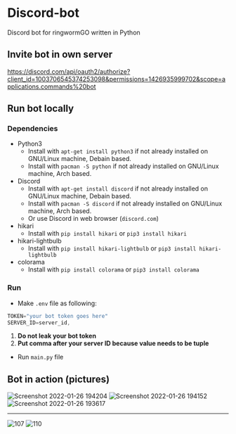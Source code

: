 # Discord-bot
Discord bot for ringwormGO written in Python

## Invite bot in own server
https://discord.com/api/oauth2/authorize?client_id=1003706545374253098&permissions=1426935999702&scope=applications.commands%20bot

## Run bot locally

### Dependencies
- Python3
    - Install with ```apt-get install python3``` if not already installed on GNU/Linux machine, Debain based.
    - Install with ```pacman -S python``` if not already installed on GNU/Linux machine, Arch based.
- Discord
    - Install with ```apt-get install discord``` if not already installed on GNU/Linux machine, Debain based.
    - Install with ```pacman -S discord``` if not already installed on GNU/Linux machine, Arch based.
    - Or use Discord in web browser (```discord.com```)
- hikari
    - Install with ```pip install hikari``` or ```pip3 install hikari```
- hikari-lightbulb
    - Install with ```pip install hikari-lightbulb``` or ```pip3 install hikari-lightbulb```
- colorama
    - Install with ```pip install colorama``` or ```pip3 install colorama```

### Run
- Make `.env` file as following:
```c
TOKEN="your bot token goes here"
SERVER_ID=server_id,
```
1. **Do not leak your bot token**
2. **Put comma after your server ID because value needs to be tuple**

- Run `main.py` file

## Bot in action (pictures)
![Screenshot 2022-01-26 194204](https://user-images.githubusercontent.com/83548580/151232550-749d43f9-b450-4acb-962c-2e3dd7e8ea23.jpg)
![Screenshot 2022-01-26 194152](https://user-images.githubusercontent.com/83548580/151232670-3cc1d196-0e2f-450d-90d4-91489c4c968a.jpg)
![Screenshot 2022-01-26 193617](https://user-images.githubusercontent.com/83548580/151232673-a7b8b292-dc29-403d-85cd-f9e3b4d77791.jpg)

------------------------------------------
![107](https://user-images.githubusercontent.com/83548580/147858174-cb7c4844-54c9-4891-ae21-14b4c2e51e36.jpg)
![110](https://user-images.githubusercontent.com/83548580/147858270-15c3f41d-0dc1-48fd-a9e6-22dd1f0732be.jpg)
